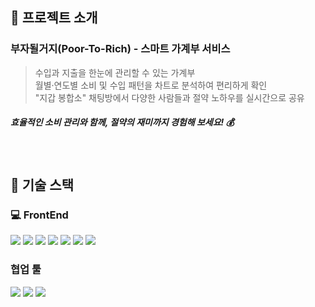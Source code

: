 ## 📖 프로젝트 소개

### 부자될거지(Poor-To-Rich) - 스마트 가계부 서비스

> 수입과 지출을 한눈에 관리할 수 있는 가계부 <br/>
> 월별·연도별 소비 및 수입 패턴을 차트로 분석하여 편리하게 확인 <br/>
> "지갑 봉합소" 채팅방에서 다양한 사람들과 절약 노하우를 실시간으로 공유 <br/>

##### 효율적인 소비 관리와 함께, 절약의 재미까지 경험해 보세요! 💰

<br/>

## 🚀 기술 스택

### 💻 FrontEnd

<div>
<img src="https://img.shields.io/badge/React-20232A?style=for-the-badge&logo=react&logoColor=61DAFB"/>
<img src="https://img.shields.io/badge/Reactquery-FF4154?style=for-the-badge&logo=reactquery&logoColor=white"/>
<img src="https://img.shields.io/badge/TypeScript-3178C6?style=for-the-badge&logo=typescript&logoColor=white">
<img src="https://img.shields.io/badge/Tailwind_CSS-38B2AC?style=for-the-badge&logo=tailwind-css&logoColor=white"/>
<img src="https://img.shields.io/badge/pnpm-CB3837?style=for-the-badge&logo=pnpm&logoColor=white"/>
<img src="https://img.shields.io/badge/fetchAPI-5A29E4?style=for-the-badge&logo=fetchAPI&logoColor=white">
<img src="https://img.shields.io/badge/Storybook-FF1154?style=for-the-badge&logo=Storybook&logoColor=white"/>
</div>

### 협업 툴

<div>
<img src="https://img.shields.io/badge/git-F05032?style=for-the-badge&logo=git&logoColor=white">
<img src="https://img.shields.io/badge/notion-FFFFFB?style=for-the-badge&logo=notion&logoColor=black">
 <img src="https://img.shields.io/badge/figma-EF2D5E?style=for-the-badge&logo=figma&logoColor=black">
</div>
